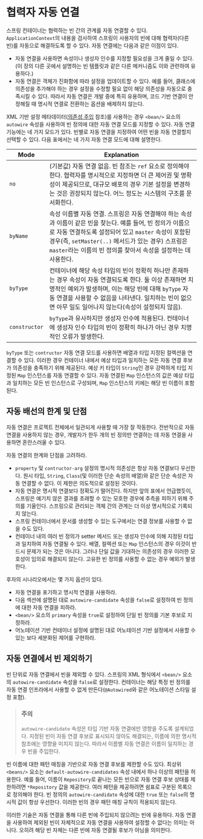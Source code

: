 # 협력자 자동 연결

스프링 컨테이너는 협력하는 빈 간의 관계를 자동 연결할 수 있다. `ApplicationContext`의 내용을 검사하여 스프링이 사용자의 빈에 대해 협력자(다른 빈)를 자동으로 해결하도록 할 수 있다. 자동 연결에는 다음과 같은 이점이 있다.

- 자동 연결을 사용하면 속성이나 생성자 인수를 지정할 필요성을 크게 줄일 수 있다. (이 장의 다른 곳에서 설명하는 빈 템플릿과 같은 다른 메커니즘도 이와 관련하여 유용하다.)
- 자동 연결은 객체가 진화함에 따라 설정을 업데이트할 수 있다. 예를 들어, 클래스에 의존성을 추가해야 하는 경우 설정을 수정할 필요 없이 해당 의존성을 자동으로 충족시킬 수 있다. 따라서 자동 연결은 개발 중에 특히 유용하며, 코드 기반 연결이 안정해질 때 명시적 연결로 전환하는 옵션을 배제하지 않는다.

XML 기반 설정 메타데이터([의존성 주입](https://github.com/iceprins/spring-framework-doc-kr/blob/main/1.%20IoC%20%EC%BB%A8%ED%85%8C%EC%9D%B4%EB%84%88/4.%20%EC%9D%98%EC%A1%B4%EC%84%B1/1.%20%EC%9D%98%EC%A1%B4%EC%84%B1%20%EC%A3%BC%EC%9E%85.md) 참조)를 사용하는 경우 `<bean/>` 요소의 `autowire` 속성을 사용하여 빈 정의에 대한 자동 연결 모드를 지정할 수 있다. 자동 연결 기능에는 네 가지 모드가 있다. 빈별로 자동 연결을 지정하여 어떤 빈을 자동 연결할지 선택할 수 있다. 다음 표에서는 네 가지 자동 연결 모드에 대해 설명한다.

| Mode          | Explanation                                                                                                                                                                           |
| ------------- | ------------------------------------------------------------------------------------------------------------------------------------------------------------------------------------- |
| `no`          | (기본값) 자동 연결 없음. 빈 참조는 `ref` 요소로 정의해야 한다. 협력자를 명시적으로 지정하면 더 큰 제어권 및 명확성이 제공되므로, 대규모 배포의 경우 기본 설정을 변경하는 것은 권장되지 않는다. 어느 정도는 시스템의 구조를 문서화한다.                                             |
| `byName`      | 속성 이름별 자동 연결. 스프링은 자동 연결해야 하는 속성과 이름이 같은 빈을 찾는다. 예를 들어, 빈 정의가 이름으로 자동 연결하도록 설정되어 있고 `master` 속성이 포함된 경우(즉, `setMaster(..)` 메서드가 있는 경우) 스프링은 `master`라는 이름의 빈 정의를 찾아서 속성을 설정하는 데 사용한다. |
| `byType`      | 컨테이너에 해당 속성 타입의 빈이 정확히 하나만 존재하는 경우 속성이 자동 연결되도록 한다. 둘 이상 존재하면 치명적인 예외가 발생하며, 이는 해당 빈에 대해 `byType` 자동 연결을 사용할 수 없음을 나타낸다. 일치하는 빈이 없으면 아무 일도 일어나지 않는다(속성이 설정되지 않음).                     |
| `constructor` | `byType`과 유사하지만 생성자 인수에 적용된다. 컨테이너에 생성자 인수 타입의 빈이 정확히 하나가 아닌 경우 치명적인 오류가 발생한다.                                                                                                        |

`byType` 또는 `contructor` 자동 연결 모드를 사용하면 배열과 타입 지정된 컬렉션을 연결할 수 있다. 이러한 경우 컨테이너 내에서 예상 타입과 일치하는 모든 자동 연결 후보가 의존성을 충족하기 위해 제공된다. 예상 키 타입이 `String`인 경우 강력하게 타입 지정된 `Map` 인스턴스를 자동 연결할 수 있다. 자동 연결된 `Map` 인스턴스의 값은 예상 타입과 일치하는 모든 빈 인스턴스로 구성되며, `Map` 인스턴스의 키에는 해당 빈 이름이 포함된다.

## 자동 배선의 한계 및 단점

자동 연결은 프로젝트 전체에서 일관되게 사용할 때 가장 잘 작동한다. 전반적으로 자동 연결을 사용하지 않는 경우, 개발자가 한두 개의 빈 정의만 연결하는 데 자동 연결을 사용하면 혼란스러울 수 있다.

자동 연결의 한계와 단점을 고려하라.

- `property` 및 `contructor-arg` 설정의 명시적 의존성은 항상 자동 연결보다 우선한다. 원시 타입, `String`, `Class`(및 이러한 단순 속성의 배열)와 같은 단순 속성은 자동 연결할 수 없다. 이 제한은 의도적으로 설정된 것이다.
- 자동 연결은 명시적 연결보다 정확도가 떨어진다. 하지만 앞의 표에서 언급했듯이, 스프링은 예기치 않은 결과를 초래할 수 있는 모호한 경우에 추측을 피하기 위해 주의를 기울인다. 스프링으로 관리되는 객체 간의 관계는 더 이상 명시적으로 기록되지 않는다.
- 스프링 컨테이너에서 문서를 생성할 수 있는 도구에서는 연결 정보를 사용할 수 없을 수도 있다.
- 컨테이너 내의 여러 빈 정의가 setter 메서드 또는 생성자 인수에 의해 지정된 타입과 일치하여 자동 연결될 수 있다. 배열, 컬렉션 또는 `Map` 인스턴스의 경우 이것이 반드시 문제가 되는 것은 아니다. 그러나 단일 값을 기대하는 의존성의 경우 이러한 모호성이 임의로 해결되지 않는다. 고유한 빈 정의를 사용할 수 없는 경우 예외가 발생한다.

후자의 시나리오에서는 몇 가지 옵션이 있다.

- 자동 연결을 포기하고 명시적 연결을 사용하라.
- 다음 섹션에 설명된 대로 `autowire-candidate` 속성을 `false`로 설정하여 빈 정의에 대한 자동 연결을 피하라.
- `<bean/>` 요소의 `primary` 속성을 `true`로 설정하여 단일 빈 정의를 기본 후보로 지정하라.
- 어노테이션 기반 컨테이너 설정에 설명된 대로 어노테이션 기반 설정에서 사용할 수 있는 보다 세분화된 제어를 구현하라.

## 자동 연결에서 빈 제외하기

빈 단위로 자동 연결에서 빈을 제외할 수 있다. 스프링의 XML 형식에서 `<bean/>` 요소의 `autowire-candidate` 속성을 `false`로 설정한다. 컨테이너는 해당 특정 빈 정의를 자동 연결 인프라에서 사용할 수 없게 만든다(`@Autowired`와 같은 어노테이션 스타일 설정 포함).

> ### 주의
> 
> `autowire-candidate` 속성은 타입 기반 자동 연결에만 영향을 주도록 설계되었다. 지정된 빈이 자동 연결 후보로 표시되지 않아도 해결되는, 이름에 의한 명시적 참조에는 영향을 미치지 않는다. 따라서 이름별 자동 연결은 이름이 일치하는 경우 빈을 주입한다.

빈 이름에 대한 패턴 매칭을 기반으로 자동 연결 후보를 제한할 수도 있다. 최상위 `<beans/>` 요소는 `default-autowire-candidates` 속성 내에서 하나 이상의 패턴을 허용한다. 예를 들어, 이름이 `Repository`로 끝나는 모든 빈으로 자동 연결 후보 상태를 제한하려면 `*Repository` 값을 제공한다. 여러 패턴을 제공하려면 쉼표로 구분된 목록으로 정의해야 한다. 빈 정의의 `autowire-candidate` 속성에 대한 `true` 또는 `false`의 명시적 값이 항상 우선한다. 이러한 빈의 경우 패턴 매칭 규칙이 적용되지 않는다.

이러한 기술은 자동 연결을 통해 다른 빈에 주입되지 않으려는 빈에 유용하다. 자동 연결을 사용하여 제외된 빈이 자체적으로 자동 연결을 사용하여 설정할 수 없다는 의미는 아니다. 오히려 해당 빈 자체는 다른 빈에 자동 연결될 후보가 아님을 의미한다.
